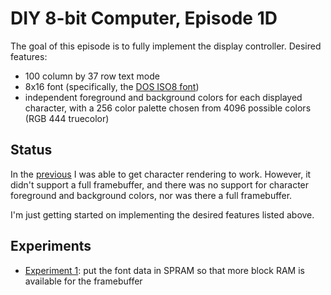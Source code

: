 # DIY 8-bit Computer, Episode 1D

The goal of this episode is to fully implement the display controller.
Desired features:

* 100 column by 37 row text mode
* 8x16 font (specifically, the [DOS ISO8 font](https://int10h.org/oldschool-pc-fonts/fontlist/font?ibm_dos_iso8))
* independent foreground and background colors for each displayed character,
  with a 256 color palette chosen from 4096 possible colors (RGB 444 truecolor)

## Status

In the [previous](../Episode1c) I was able to get character rendering to
work. However, it didn't support a full framebuffer, and there was
no support for character foreground and background colors, nor was there
a full framebuffer.

I'm just getting started on implementing the desired features
listed above.

## Experiments

* [Experiment 1](Experiment01): put the font data in SPRAM so that
  more block RAM is available for the framebuffer
